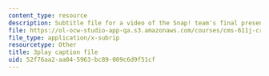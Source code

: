 ```yaml
---
content_type: resource
description: Subtitle file for a video of the Snap! team's final presentation.
file: https://ol-ocw-studio-app-qa.s3.amazonaws.com/courses/cms-611j-creating-video-games-fall-2014/52f76aa2aa045963bc89009c6d9f51cf_sKolTx6sxUo.vtt
file_type: application/x-subrip
resourcetype: Other
title: 3play caption file
uid: 52f76aa2-aa04-5963-bc89-009c6d9f51cf
---
```

